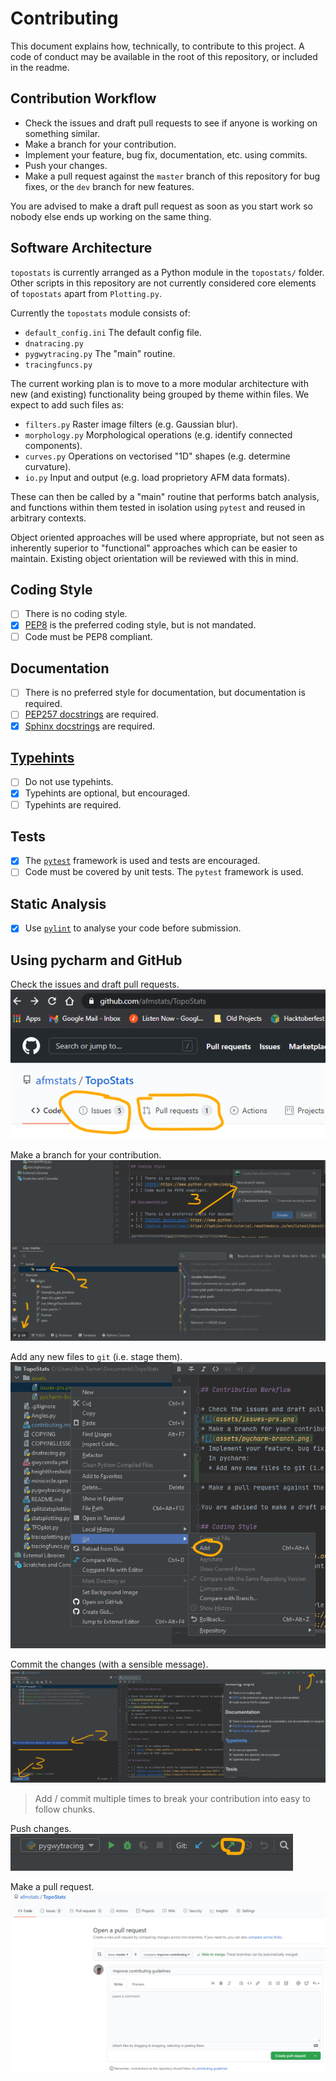 # Contributing

This document explains how, technically, to contribute to this project. A code of conduct may be available in the root of this repository, or included in the readme.

## Contribution Workflow

* Check the issues and draft pull requests to see if anyone is working on something similar.
* Make a branch for your contribution.
* Implement your feature, bug fix, documentation, etc. using commits.
* Push your changes.
* Make a pull request against the `master` branch of this repository for bug fixes, or the `dev` branch for new features.

You are advised to make a draft pull request as soon as you start work so nobody else ends up working on the same thing.

## Software Architecture

`topostats` is currently arranged as a Python module in the `topostats/` folder. Other scripts in this repository are not currently considered core elements of `topostats` apart from `Plotting.py`.

Currently the `topostats` module consists of:

* `default_config.ini` The default config file.
* `dnatracing.py`
* `pygwytracing.py` The "main" routine.
* `tracingfuncs.py`

The current working plan is to move to a more modular architecture with new (and existing) functionality being grouped by theme within files. We expect to add such files as:

* `filters.py` Raster image filters (e.g. Gaussian blur).
* `morphology.py` Morphological operations (e.g. identify connected components).
* `curves.py` Operations on vectorised "1D" shapes (e.g. determine curvature).
* `io.py` Input and output (e.g. load proprietory AFM data formats).

These can then be called by a "main" routine that performs batch analysis, and functions within them tested in isolation using `pytest` and reused in arbitrary contexts.

Object oriented approaches will be used where appropriate, but not seen as inherently superior to "functional" approaches which can be easier to maintain. Existing object orientation will be reviewed with this in mind.

## Coding Style

* [ ] There is no coding style.
* [x] [PEP8](https://www.python.org/dev/peps/pep-0008/) is the preferred coding style, but is not mandated.
* [ ] Code must be PEP8 compliant.

## Documentation

* [ ] There is no preferred style for documentation, but documentation is required.
* [ ] [PEP257 docstrings](https://www.python.org/dev/peps/pep-0257/) are required.
* [x] [Sphinx docstrings](https://sphinx-rtd-tutorial.readthedocs.io/en/latest/docstrings.html) are required.

## [Typehints](https://docs.python.org/3/library/typing.html)

* [ ] Do not use typehints.
* [x] Typehints are optional, but encouraged.
* [ ] Typehints are required.

## Tests

* [x] The [`pytest`](https://docs.pytest.org/en/stable/) framework is used and tests are encouraged.
* [ ] Code must be covered by unit tests. The `pytest` framework is used.

## Static Analysis

* [x] Use [`pylint`](https://pypi.org/project/pylint/) to analyse your code before submission.

## Using pycharm and GitHub

Check the issues and draft pull requests.
![](assets/issues-prs.png)

Make a branch for your contribution.
![](assets/pycharm-branch.png)

Add any new files to `git` (i.e. stage them).
![](assets/stage.png)

Commit the changes (with a sensible message).
![](assets/commit.png)
> Add / commit multiple times to break your contribution into easy to follow chunks.

Push changes.
![](assets/push.png)

Make a pull request.
![](assets/pull-request.png)
